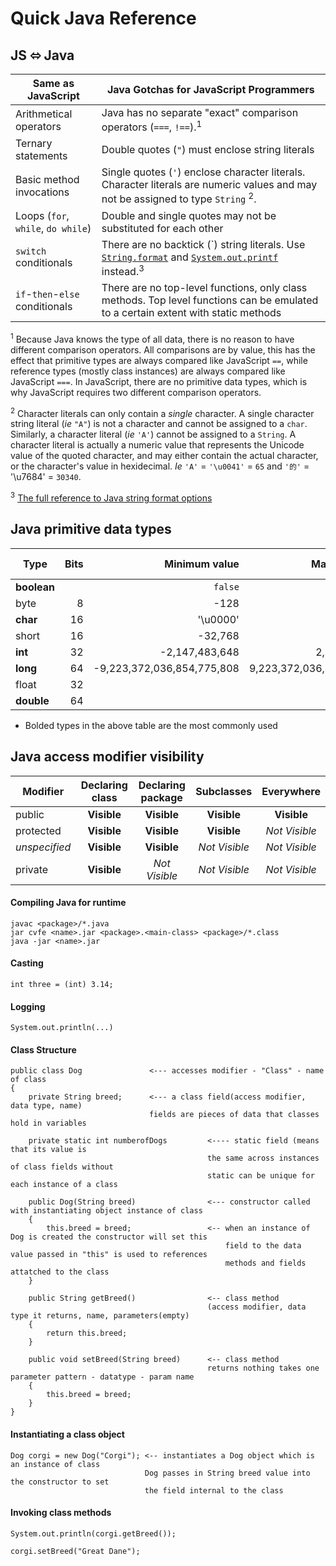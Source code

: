 # Quick Java Reference

## JS ⬄ Java

| Same as JavaScript                 | Java Gotchas for JavaScript Programmers                                                                                                                                                                                                                                                                   |
| ---------------------------------- | --------------------------------------------------------------------------------------------------------------------------------------------------------------------------------------------------------------------------------------------------------------------------------------------------------- |
| Arithmetical operators             | Java has no separate "exact" comparison operators (`===`, `!==`).<sup>1</sup>                                                                                                                                                                                                                             |
| Ternary statements                 | Double quotes (`"`) must enclose string literals                                                                                                                                                                                                                                                          |
| Basic method invocations           | Single quotes (`'`) enclose character literals. Character literals are numeric values and may not be assigned to type `String` <sup>2</sup>.                                                                                                                                                              |
| Loops (`for`, `while`, `do while`) | Double and single quotes may not be substituted for each other                                                                                                                                                                                                                                            |
| `switch` conditionals              | There are no backtick (\`) string literals. Use [`String.format`](https://docs.oracle.com/en/java/javase/11/docs/api/java.base/java/lang/String.html#format) and [`System.out.printf`](https://docs.oracle.com/en/java/javase/11/docs/api/java.base/java/io/PrintStream.html#printf) instead.<sup>3</sup> |
| `if`-`then`-`else` conditionals    | There are no top-level functions, only class methods. Top level functions can be emulated to a certain extent with static methods                                                                                                                                                                         |

<sup>1</sup> Because Java knows the type of all data, there is no reason to
have different comparison operators. All comparisons are by value, this has the
effect that primitive types are always compared like JavaScript `==`, while
reference types (mostly class instances) are always compared like JavaScript
`===`. In JavaScript, there are no primitive data types, which is why JavaScript
requires two different comparison operators.

<sup>2</sup> Character literals can only contain a _single_ character. A single
character string literal (_ie_ `"A"`) is not a character and cannot be assigned
to a `char`. Similarly, a character literal (_ie_ `'A'`) cannot be assigned to a
`String`. A character literal is actually a numeric value that represents the
Unicode value of the quoted character, and may either contain the actual
character, or the character's value in hexidecimal. _Ie_ `'A'` = `'\u0041'` = `65`
and `'的'` = '\u7684' = `30340`.

<sup>3</sup> [The full reference to Java string format options](https://docs.oracle.com/en/java/javase/11/docs/api/java.base/java/util/Formatter.html#syntax)

## Java primitive data types

| Type        | Bits |              Minimum value |             Maximum value | Default value |
| ----------- | ---: | -------------------------: | ------------------------: | ------------: |
| **boolean** |      |                    `false` |                    `true` |       `false` |
| byte        |    8 |                       -128 |                       127 |             0 |
| **char**    |   16 |                   '\u0000' |                  '\uffff' |      '\u0000' |
| short       |   16 |                    -32,768 |                    32,767 |             0 |
| **int**     |   32 |             -2,147,483,648 |             2,147,483,647 |             0 |
| **long**    |   64 | -9,223,372,036,854,775,808 | 9,223,372,036,854,775,807 |            0L |
| float       |   32 |                            |                           |            0f |
| **double**  |   64 |                            |                           |            0d |

- Bolded types in the above table are the most commonly used

## Java access modifier visibility

| Modifier      | Declaring class | Declaring package |  Subclasses   |  Everywhere   |
| ------------- | :-------------: | :---------------: | :-----------: | :-----------: |
| public        |   **Visible**   |    **Visible**    |  **Visible**  |  **Visible**  |
| protected     |   **Visible**   |    **Visible**    |  **Visible**  | _Not Visible_ |
| _unspecified_ |   **Visible**   |    **Visible**    | _Not Visible_ | _Not Visible_ |
| private       |   **Visible**   |   _Not Visible_   | _Not Visible_ | _Not Visible_ |

#### Compiling Java for runtime

    javac <package>/*.java
    jar cvfe <name>.jar <package>.<main-class> <package>/*.class
    java -jar <name>.jar
    
#### Casting
    
    int three = (int) 3.14;
   
#### Logging 
    
    System.out.println(...)

#### Class Structure 

    public class Dog               <--- accesses modifier - "Class" - name of class
    {
        private String breed;      <--- a class field(access modifier, data type, name) 
                                   fields are pieces of data that classes hold in variables
                              
        private static int numberofDogs         <---- static field (means that its value is 
                                                the same across instances of class fields without 
                                                static can be unique for each instance of a class
                                        
        public Dog(String breed)                <--- constructor called with instantiating object instance of class
        {   
            this.breed = breed;                 <-- when an instance of Dog is created the constructor will set this 
                                                    field to the data value passed in "this" is used to references 
                                                    methods and fields attatched to the class
        }
        
        public String getBreed()                <-- class method 
                                                (access modifier, data type it returns, name, parameters(empty)
        {
            return this.breed;
        }

        public void setBreed(String breed)      <-- class method 
                                                returns nothing takes one parameter pattern - datatype - param name
        {
            this.breed = breed;
        }
    }
        
#### Instantiating a class object

    Dog corgi = new Dog("Corgi"); <-- instantiates a Dog object which is an instance of class 
                                  Dog passes in String breed value into the constructor to set 
                                  the field internal to the class
                               
#### Invoking class methods
    
    System.out.println(corgi.getBreed());
    
    corgi.setBreed("Great Dane");
    

        

